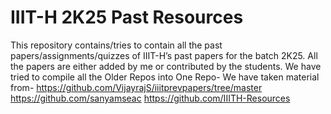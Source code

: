 # IIIT-H 2K25 Past Resources
This repository contains/tries to contain all the past papers/assignments/quizzes of IIIT-H’s past papers for the batch 2K25. All the papers are either added by me or contributed by the students.
We have tried to compile all the Older Repos into One Repo-
We have taken material from-
https://github.com/VijayrajS/iiitprevpapers/tree/master
https://github.com/sanyamseac
https://github.com/IIITH-Resources
